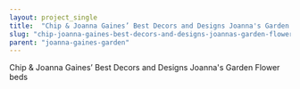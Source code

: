```yaml
---
layout: project_single
title:  "Chip & Joanna Gaines’ Best Decors and Designs Joanna's Garden Flower beds"
slug: "chip-joanna-gaines-best-decors-and-designs-joannas-garden-flower-beds"
parent: "joanna-gaines-garden"
---
```

Chip & Joanna Gaines’ Best Decors and Designs Joanna's Garden Flower beds